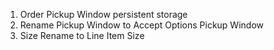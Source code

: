 1. Order Pickup Window persistent storage
2. Rename Pickup Window to Accept Options Pickup Window
3. Size Rename to Line Item Size